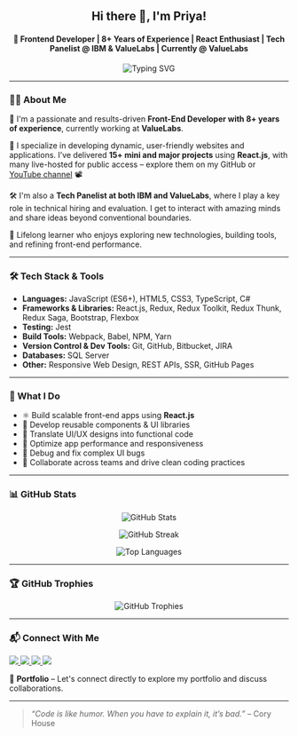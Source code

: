 <h2 align="center">Hi there 👋, I'm Priya!</h2>
<h4 align="center">🚀 Frontend Developer | 8+ Years of Experience | React Enthusiast | Tech Panelist @ IBM & ValueLabs | Currently @ ValueLabs</h4>

<p align="center">
  <img src="https://readme-typing-svg.demolab.com?font=Fira+Code&size=22&pause=1000&center=true&vCenter=true&width=435&lines=Crafting+User-Centric+Interfaces;Lifelong+Learner+%F0%9F%93%9A;React.js+%7C+JavaScript+%7C+Redux+Pro" alt="Typing SVG" />
</p>

---

### 👩‍💻 About Me

🌟 I'm a passionate and results-driven **Front-End Developer with 8+ years of experience**, currently working at **ValueLabs**.

💼 I specialize in developing dynamic, user-friendly websites and applications. I’ve delivered **15+ mini and major projects** using **React.js**, with many live-hosted for public access – explore them on my GitHub or [YouTube channel](https://youtube.com/channel/UCK1_Op30_pZ1zBs9l3HNyBw) 📽

🛠 I'm also a **Tech Panelist at both IBM and ValueLabs**, where I play a key role in technical hiring and evaluation. I get to interact with amazing minds and share ideas beyond conventional boundaries.

🧠 Lifelong learner who enjoys exploring new technologies, building tools, and refining front-end performance.

---

### 🛠️ Tech Stack & Tools

- **Languages:** JavaScript (ES6+), HTML5, CSS3, TypeScript, C#
- **Frameworks & Libraries:** React.js, Redux, Redux Toolkit, Redux Thunk, Redux Saga, Bootstrap, Flexbox
- **Testing:** Jest
- **Build Tools:** Webpack, Babel, NPM, Yarn
- **Version Control & Dev Tools:** Git, GitHub, Bitbucket, JIRA
- **Databases:** SQL Server
- **Other:** Responsive Web Design, REST APIs, SSR, GitHub Pages

---

### 💼 What I Do

- ⚛️ Build scalable front-end apps using **React.js**
- 🧱 Develop reusable components & UI libraries
- 🧩 Translate UI/UX designs into functional code
- 🚀 Optimize app performance and responsiveness
- 🐞 Debug and fix complex UI bugs
- 🔄 Collaborate across teams and drive clean coding practices

---

### 📊 GitHub Stats

<p align="center">
  <img src="https://github-readme-stats.vercel.app/api?username=priya42bagde&show_icons=true&theme=chartreuse-dark&count_private=true" alt="GitHub Stats" />
</p>

<p align="center">
  <img src="https://github-readme-streak-stats.herokuapp.com/?user=priya42bagde&theme=chartreuse-dark" alt="GitHub Streak" />
</p>

<p align="center">
  <img src="https://github-readme-stats.vercel.app/api/top-langs/?username=priya42bagde&layout=compact&theme=chartreuse-dark" alt="Top Languages" />
</p>

---

### 🏆 GitHub Trophies

<p align="center">
  <img src="https://github-profile-trophy.vercel.app/?username=priya42bagde&theme=onedark&margin-h=15&margin-w=5&no-bg=true" alt="GitHub Trophies" />
</p>

---

### 📬 Connect With Me

<p align="left">
  <a href="https://www.linkedin.com/in/priya-bagde/" target="_blank">
    <img src="https://img.shields.io/badge/LinkedIn-0077B5?style=for-the-badge&logo=linkedin&logoColor=white" />
  </a>
  <a href="https://github.com/priya42bagde" target="_blank">
    <img src="https://img.shields.io/badge/GitHub-000000?style=for-the-badge&logo=github&logoColor=white" />
  </a>
  <a href="https://youtube.com/channel/UCK1_Op30_pZ1zBs9l3HNyBw" target="_blank">
    <img src="https://img.shields.io/badge/YouTube-FF0000?style=for-the-badge&logo=youtube&logoColor=white" />
  </a>
  <a href="https://leetcode.com/priya42bagde/" target="_blank">
    <img src="https://img.shields.io/badge/Leetcode-FFA116?style=for-the-badge&logo=leetcode&logoColor=black" />
  </a>
</p>

📂 **Portfolio** – Let's connect directly to explore my portfolio and discuss collaborations.

---

> _“Code is like humor. When you have to explain it, it’s bad.”_ – Cory House

